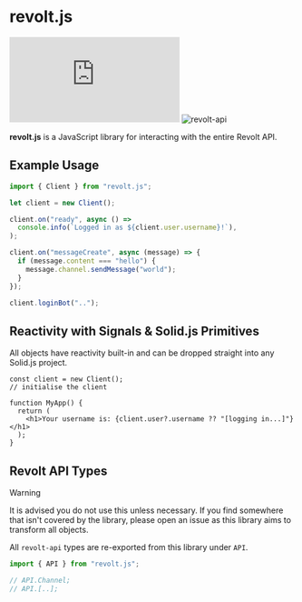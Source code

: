 # revolt.js

![revolt.js](https://img.shields.io/npm/v/revolt.js) ![revolt-api](https://img.shields.io/npm/v/revolt-api?label=Revolt%20API)

**revolt.js** is a JavaScript library for interacting with the entire Revolt API.

## Example Usage

```javascript
import { Client } from "revolt.js";

let client = new Client();

client.on("ready", async () =>
  console.info(`Logged in as ${client.user.username}!`),
);

client.on("messageCreate", async (message) => {
  if (message.content === "hello") {
    message.channel.sendMessage("world");
  }
});

client.loginBot("..");
```

## Reactivity with Signals & Solid.js Primitives

All objects have reactivity built-in and can be dropped straight into any Solid.js project.

```tsx
const client = new Client();
// initialise the client

function MyApp() {
  return (
    <h1>Your username is: {client.user?.username ?? "[logging in...]"}</h1>
  );
}
```

## Revolt API Types

> [!WARNING]
> It is advised you do not use this unless necessary. If you find somewhere that isn't covered by the library, please open an issue as this library aims to transform all objects.

All `revolt-api` types are re-exported from this library under `API`.

```typescript
import { API } from "revolt.js";

// API.Channel;
// API.[..];
```
